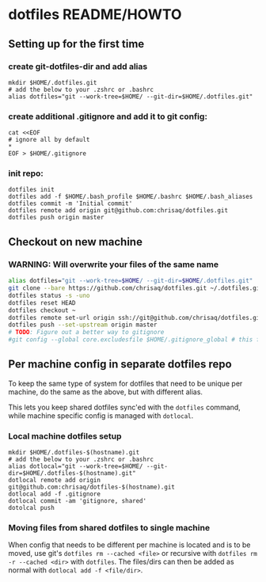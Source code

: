 # dotfiles README/HOWTO

## Setting up for the first time

### create git-dotfiles-dir and add alias

```
mkdir $HOME/.dotfiles.git
# add the below to your .zshrc or .bashrc
alias dotfiles="git --work-tree=$HOME/ --git-dir=$HOME/.dotfiles.git"
```

### create additional .gitignore and add it to git config:

```
cat <<EOF
# ignore all by default
*
EOF > $HOME/.gitignore
```

### init repo:

```
dotfiles init
dotfiles add -f $HOME/.bash_profile $HOME/.bashrc $HOME/.bash_aliases
dotfiles commit -m 'Initial commit'
dotfiles remote add origin git@github.com:chrisaq/dotfiles.git
dotfiles push origin master
```

## Checkout on new machine
### WARNING: Will overwrite your files of the same name
```sh
alias dotfiles="git --work-tree=$HOME/ --git-dir=$HOME/.dotfiles.git"
git clone --bare https://github.com/chrisaq/dotfiles.git ~/.dotfiles.git
dotfiles status -s -uno
dotfiles reset HEAD
dotfiles checkout ~
dotfiles remote set-url origin ssh://git@github.com/chrisaq/dotfiles.git
dotfiles push --set-upstream origin master
# TODO: Figure out a better way to gitignore
#git config --global core.excludesfile $HOME/.gitignore_global # this file was created on the initial setup
```

## Per machine config in separate dotfiles repo

To keep the same type of system for dotfiles that need to be unique per machine,
do the same as the above, but with different alias.

This lets you keep shared dotfiles sync'ed with the `dotfiles` command, while machine
specific config is managed with `dotlocal`.

### Local machine dotfiles setup

```
mkdir $HOME/.dotfiles-$(hostname).git
# add the below to your .zshrc or .bashrc
alias dotlocal="git --work-tree=$HOME/ --git-dir=$HOME/.dotfiles-$(hostname).git"
dotlocal remote add origin git@github.com:chrisaq/dotfiles-$(hostname).git
dotlocal add -f .gitignore
dotlocal commit -am 'gitignore, shared'
dotolcal push
```

### Moving files from shared dotfiles to single machine

When config that needs to be different per machine is located and is to be moved,
use git's `dotfiles rm --cached <file>` or recursive with `dotfiles rm -r --cached <dir>` with `dotfiles`.
The files/dirs can then be added as normal with `dotlocal add -f <file/dir>`.


